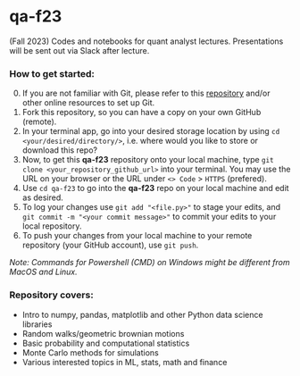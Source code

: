 # qa-f23
(Fall 2023) Codes and notebooks for quant analyst lectures. Presentations will be sent out via Slack after lecture.

### How to get started:
0) If you are not familiar with Git, please refer to this [repository](https://github.com/bualpha/learn-git) and/or other online resources to set up Git.
1) Fork this repository, so you can have a copy on your own GitHub (remote).
2) In your terminal app, go into your desired storage location by using `cd <your/desired/directory/>`, i.e. where would you like to store or download this repo?
3) Now, to get this **qa-f23** repository onto your local machine, type `git clone <your_repository_github_url>` into your terminal. You may use the URL on your browser or the URL under `<> Code` > `HTTPS` (prefered).
5) Use `cd qa-f23` to go into the **qa-f23** repo on your local machine and edit as desired.
6) To log your changes use `git add "<file.py>"` to stage your edits, and `git commit -m "<your commit message>"` to commit your edits to your local repository.
7) To push your changes from your local machine to your remote repository (your GitHub account), use `git push`.

*Note: Commands for Powershell (CMD) on Windows might be different from MacOS and Linux.*

### Repository covers:
* Intro to numpy, pandas, matplotlib and other Python data science libraries
* Random walks/geometric brownian motions
* Basic probability and computational statistics
* Monte Carlo methods for simulations
* Various interested topics in ML, stats, math and finance
